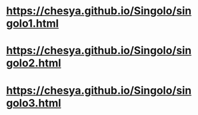# https://chesya.github.io/Singolo/singolo1.html
# https://chesya.github.io/Singolo/singolo2.html
# https://chesya.github.io/Singolo/singolo3.html

